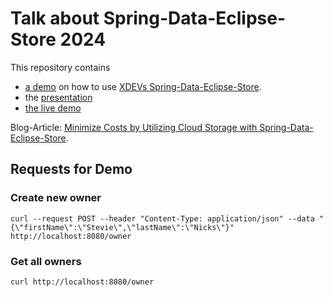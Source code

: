 # Talk about Spring-Data-Eclipse-Store 2024
This repository contains 
* [a demo](demo/) on how to use [XDEVs Spring-Data-Eclipse-Store](https://github.com/xdev-software/spring-data-eclipse-store).
* the [presentation](presentation/presentation.pdf)
* [the live demo](live/)

Blog-Article: [Minimize Costs by Utilizing Cloud Storage with Spring-Data-Eclipse-Store](https://foojay.io/today/minimize-costs-by-utilizing-cloud-storage-with-spring-data-eclipse-store/).

## Requests for Demo
### Create new owner
```
curl --request POST --header "Content-Type: application/json" --data "{\"firstName\":\"Stevie\",\"lastName\":\"Nicks\"}" http://localhost:8080/owner
```

### Get all owners
```
curl http://localhost:8080/owner
```